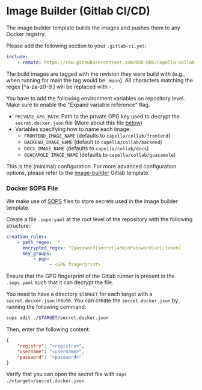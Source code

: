 <!--
 ~ SPDX-FileCopyrightText: Copyright DB InfraGO AG and contributors
 ~ SPDX-License-Identifier: Apache-2.0
 -->

# Image Builder (Gitlab CI/CD)

The image builder template builds the images and pushes them to any Docker
registry.

Please add the following section to your `.gitlab-ci.yml`:

```yaml
include:
    - remote: https://raw.githubusercontent.com/DSD-DBS/capella-collab-manager/${CAPELLA_COLLABORATION_MANAGER_REVISION}/ci-templates/gitlab/image-builder.yml
```

The build images are tagged with the revision they were build with (e.g., when
running for main the tag would be `:main`). All characters matching the regex
[^a-za-z0-9.] will be replaced with -.

You have to add the following environment variables on repository level. Make
sure to enable the "Expand variable reference" flag.

- `PRIVATE_GPG_PATH`: Path to the private GPG key used to decrypt the
  `secret.docker.json` file (More about this file [below](#docker-sops-file))
- Variables specifying how to name each image:
    - `FRONTEND_IMAGE_NAME` (defaults to `capella/collab/frontend`)
    - `BACKEND_IMAGE_NAME` (default to `capella/collab/backend`)
    - `DOCS_IMAGE_NAME` (defaults to `capella/collab/docs`)
    - `GUACAMOLE_IMAGE_NAME` (defaults to `capella/collab/guacamole`)

This is the (minimal) configuration. For more advanced configuration options,
please refer to the
[image-builder](https://github.com/DSD-DBS/capella-collab-manager/blob/main/ci-templates/gitlab/image-builder.yml)
Gitlab template.

### Docker SOPS File

We make use of [SOPS](https://github.com/getsops/sops) files to store secrets
used in the image builder template.

Create a file `.sops.yaml` at the root level of the repository with the
following structure:

```yaml
creation_rules:
    - path_regex: .*
      encrypted_regex: ^(password|secret|adminPassword|uri|token)
      key_groups:
          - pgp:
                - <GPG fingerprint>
```

Ensure that the GPG fingerprint of the Gitlab runner is present in the
`.sops.yaml` such that it can decrypt the file.

You need to have a directory `$TARGET` for each target with a
`secret.docker.json` inside. You can create the `secret.docker.json` by running
the following command:

```zsh
sops edit ./$TARGET/secret.docker.json
```

Then, enter the following content:

```json
{
    "registry": "<registry>",
    "username": "<username>",
    "password": "<password>"
}
```

Verify that you can open the secret file with
`sops ./<target>/secret.docker.json`.
